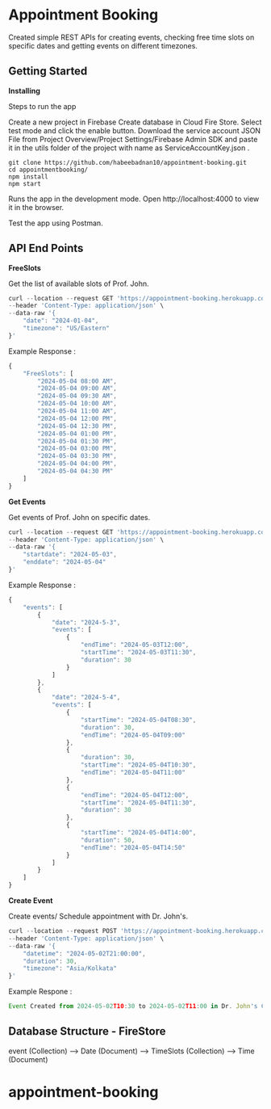 # Appointment Booking
Created simple REST APIs for creating events, checking free time slots on specific dates and getting events on different timezones.


## Getting Started

**Installing**

Steps to run the app

Create a new project in Firebase
Create database in Cloud Fire Store.
Select test mode and click the enable button.
Download the service account JSON File from Project Overview/Project Settings/Firebase Admin SDK and paste it in the utils folder of the project with name as ServiceAccountKey.json .

```
git clone https://github.com/habeebadnan10/appointment-booking.git
cd appointmentbooking/
npm install
npm start
```

Runs the app in the development mode.
Open http://localhost:4000 to view it in the browser.

Test the app using Postman.

## API End Points

**FreeSlots**

Get the list of available slots of Prof. John.

```javascript
curl --location --request GET 'https://appointment-booking.herokuapp.com/api/freeSlots' \
--header 'Content-Type: application/json' \
--data-raw '{
    "date": "2024-01-04",
    "timezone": "US/Eastern"
}'
```
Example Response :
```javascript
{
    "FreeSlots": [
        "2024-05-04 08:00 AM",
        "2024-05-04 09:00 AM",
        "2024-05-04 09:30 AM",
        "2024-05-04 10:00 AM",
        "2024-05-04 11:00 AM",
        "2024-05-04 12:00 PM",
        "2024-05-04 12:30 PM",
        "2024-05-04 01:00 PM",
        "2024-05-04 01:30 PM",
        "2024-05-04 03:00 PM",
        "2024-05-04 03:30 PM",
        "2024-05-04 04:00 PM",
        "2024-05-04 04:30 PM"
    ]
}
```

**Get Events**

Get events of Prof. John on specific dates.

```javascript
curl --location --request GET 'https://appointment-booking.herokuapp.com/api/getEvents' \
--header 'Content-Type: application/json' \
--data-raw '{
    "startdate": "2024-05-03",
    "enddate": "2024-05-04"
}'
```

Example Response :
```javascript
{
    "events": [
        {
            "date": "2024-5-3",
            "events": [
                {
                    "endTime": "2024-05-03T12:00",
                    "startTime": "2024-05-03T11:30",
                    "duration": 30
                }
            ]
        },
        {
            "date": "2024-5-4",
            "events": [
                {
                    "startTime": "2024-05-04T08:30",
                    "duration": 30,
                    "endTime": "2024-05-04T09:00"
                },
                {
                    "duration": 30,
                    "startTime": "2024-05-04T10:30",
                    "endTime": "2024-05-04T11:00"
                },
                {
                    "endTime": "2024-05-04T12:00",
                    "startTime": "2024-05-04T11:30",
                    "duration": 30
                },
                {
                    "startTime": "2024-05-04T14:00",
                    "duration": 50,
                    "endTime": "2024-05-04T14:50"
                }
            ]
        }
    ]
}
```

**Create Event**

Create events/ Schedule appointment with Dr. John's. 

```javascript
curl --location --request POST 'https://appointment-booking.herokuapp.com/api/createEvent' \
--header 'Content-Type: application/json' \
--data-raw '{
    "datetime": "2024-05-02T21:00:00",
    "duration": 30,
    "timezone": "Asia/Kolkata"
}'
```

Example Respone :

```javascript
Event Created from 2024-05-02T10:30 to 2024-05-02T11:00 in Dr. John's Calendar(Tz : US/Eastern)
```
## Database Structure - FireStore

event (Collection) --> Date (Document) --> TimeSlots (Collection) --> Time (Document)



# appointment-booking
